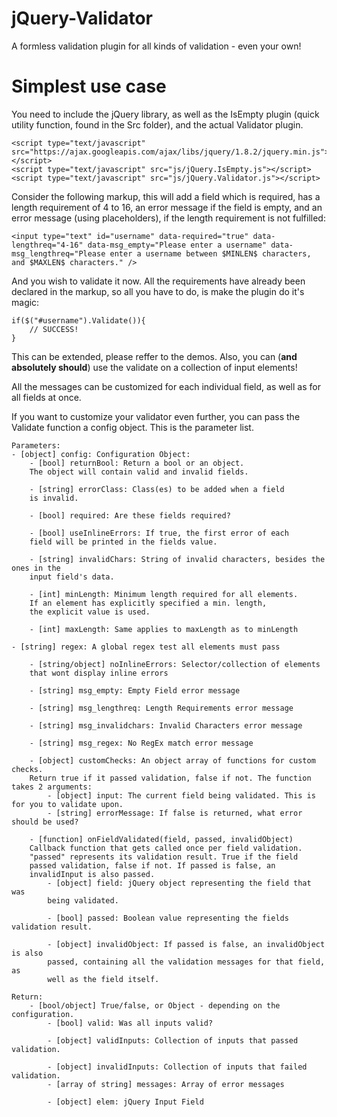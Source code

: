 jQuery-Validator
================

A formless validation plugin for all kinds of validation - even your own!

Simplest use case
==================

You need to include the jQuery library, as well as the IsEmpty plugin (quick utility function, found in the Src folder), and the actual Validator plugin.
    
    <script type="text/javascript" src="https://ajax.googleapis.com/ajax/libs/jquery/1.8.2/jquery.min.js"></script>
    <script type="text/javascript" src="js/jQuery.IsEmpty.js"></script>
    <script type="text/javascript" src="js/jQuery.Validator.js"></script>

Consider the following markup, this will add a field which is required, has a length requirement of 4 to 16, an error message if the field is empty, and an error message (using placeholders), if the length requirement is not fulfilled:

    <input type="text" id="username" data-required="true" data-lengthreq="4-16" data-msg_empty="Please enter a username" data-msg_lengthreq="Please enter a username between $MINLEN$ characters, and $MAXLEN$ characters." />

And you wish to validate it now. All the requirements have already been declared in the markup, so all you have to do, is make the plugin do it's magic:

    if($("#username").Validate()){
        // SUCCESS!
    }

This can be extended, please reffer to the demos. Also, you can (**and absolutely should**) use the validate on a collection of input elements!

All the messages can be customized for each individual field, as well as for all fields at once.

If you want to customize your validator even further, you can pass the Validate function a config object. This is the parameter list.


    Parameters:
    - [object] config: Configuration Object:
        - [bool] returnBool: Return a bool or an object.
        The object will contain valid and invalid fields.
        
        - [string] errorClass: Class(es) to be added when a field
        is invalid.
        
        - [bool] required: Are these fields required?
        
        - [bool] useInlineErrors: If true, the first error of each
        field will be printed in the fields value.
        
        - [string] invalidChars: String of invalid characters, besides the ones in the
        input field's data.
        
        - [int] minLength: Minimum length required for all elements.
        If an element has explicitly specified a min. length,
        the explicit value is used.
        
        - [int] maxLength: Same applies to maxLength as to minLength
        
	- [string] regex: A global regex test all elements must pass

        - [string/object] noInlineErrors: Selector/collection of elements
        that wont display inline errors
        
        - [string] msg_empty: Empty Field error message
        
        - [string] msg_lengthreq: Length Requirements error message
        
        - [string] msg_invalidchars: Invalid Characters error message
        
        - [string] msg_regex: No RegEx match error message
        
        - [object] customChecks: An object array of functions for custom checks.
        Return true if it passed validation, false if not. The function takes 2 arguments:
            - [object] input: The current field being validated. This is for you to validate upon.
            - [string] errorMessage: If false is returned, what error should be used?
        
        - [function] onFieldValidated(field, passed, invalidObject)
        Callback function that gets called once per field validation.
        "passed" represents its validation result. True if the field
        passed validation, false if not. If passed is false, an
        invalidInput is also passed.
            - [object] field: jQuery object representing the field that was
            being validated.
            
            - [bool] passed: Boolean value representing the fields validation result.
            
            - [object] invalidObject: If passed is false, an invalidObject is also
            passed, containing all the validation messages for that field, as
            well as the field itself.
    
    Return:
        - [bool/object] True/false, or Object - depending on the configuration.
            - [bool] valid: Was all inputs valid?
            
            - [object] validInputs: Collection of inputs that passed validation.
            
            - [object] invalidInputs: Collection of inputs that failed validation.
            - [array of string] messages: Array of error messages
            
            - [object] elem: jQuery Input Field